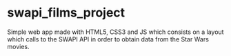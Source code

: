 # swapi_films_project

Simple web app made with HTML5, CSS3 and JS which consists on a layout which calls to the SWAPI API in order to obtain data from the Star Wars movies.
